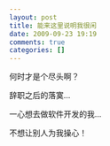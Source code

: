 ```yaml
---
layout: post
title: 能来这里说明我很闲
date: 2009-09-23 19:19
comments: true
categories: []
---
```

<p>何时才是个尽头啊？</p>
<p>辞职之后的落寞...</p>
<p>一心想去做软件开发的我...</p>
<p>不想让别人为我操心！</p>
